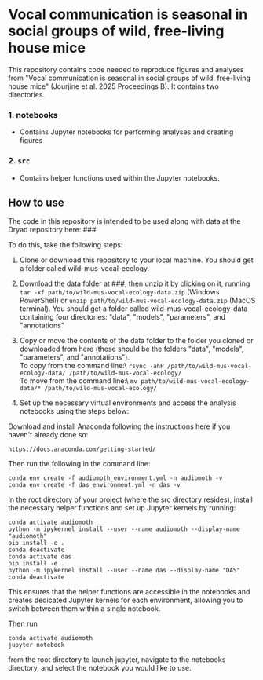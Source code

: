 # Vocal communication is seasonal in social groups of wild, free-living house mice

This repository contains code needed to reproduce figures and analyses from "Vocal communication is seasonal in social groups of wild, free-living house mice" (Jourjine et al. 2025 Proceedings B). It contains two directories.

### 1. notebooks
- Contains Jupyter notebooks for performing analyses and creating figures

### 2. `src`
- Contains helper functions used within the Jupyter notebooks.

## How to use

The code in this repository is intended to be used along with data at the Dryad repository here: ###

To do this, take the following steps:
1. Clone or download this repository to your local machine. You should get a folder called wild-mus-vocal-ecology.
2. Download the data folder at ###, then unzip it by clicking on it, running `tar -xf path/to/wild-mus-vocal-ecology-data.zip` (Windows PowerShell) or `unzip path/to/wild-mus-vocal-ecology-data.zip` (MacOS terminal). You should get a folder called wild-mus-vocal-ecology-data containing four directories: "data", "models", "parameters", and "annotations"
3. Copy or move the contents of the data folder to the folder you cloned or downloaded from here (these should be the folders "data", "models", "parameters", and "annotations").\
To copy from the command line:\ 
`rsync -ahP /path/to/wild-mus-vocal-ecology-data/ /path/to/wild-mus-vocal-ecology/`\
To move from the command line:\ 
`mv path/to/wild-mus-vocal-ecology-data/* /path/to/wild-mus-vocal-ecology/`

4. Set up the necessary virtual environments and access the analysis notebooks using the steps below:

Download and install Anaconda following the instructions here if you haven't already done so: 

`https://docs.anaconda.com/getting-started/`

Then run the following in the command line:


	conda env create -f audiomoth_environment.yml -n audiomoth -v 
	conda env create -f das_environment.yml -n das -v 

	
In the root directory of your project (where the src directory resides), install the necessary helper functions and set up Jupyter kernels by running:

	conda activate audiomoth
	python -m ipykernel install --user --name audiomoth --display-name "audiomoth"
	pip install -e .
	conda deactivate
	conda activate das
	pip install -e .
	python -m ipykernel install --user --name das --display-name "DAS"
	conda deactivate
	
This ensures that the helper functions are accessible in the notebooks and creates dedicated Jupyter kernels for each environment, allowing you to switch between them within a single notebook.

Then run

	conda activate audiomoth
	jupyter notebook
	
from the root directory to launch jupyter, navigate to the notebooks directory, and select the notebook you would like to use.


